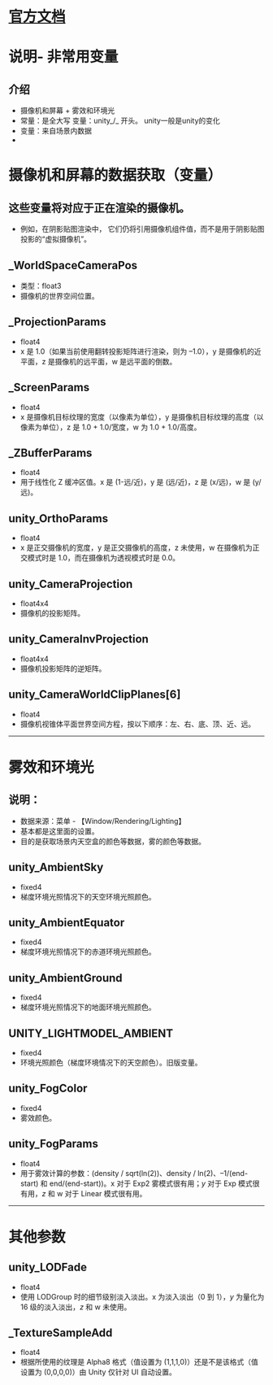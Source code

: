 ﻿# [官方文档](https://docs.unity3d.com/Manual/SL-UnityShaderVariables.html)
# 说明- 非常用变量
## 介绍
- 摄像机和屏幕 + 雾效和环境光
- 常量：是全大写 变量：unity_/_  开头。  unity一般是unity的变化
- 变量：来自场景内数据
- 
# 摄像机和屏幕的数据获取（变量）
## 这些变量将对应于正在渲染的摄像机。
- 例如，在阴影贴图渲染中， 它们仍将引用摄像机组件值，而不是用于阴影贴图投影的“虚拟摄像机”。
## _WorldSpaceCameraPos	
- 类型：float3	
- 摄像机的世界空间位置。
## _ProjectionParams	
- float4	
- x 是 1.0（如果当前使用翻转投影矩阵进行渲染，则为 –1.0），y 是摄像机的近平面，z 是摄像机的远平面，w 是远平面的倒数。
## _ScreenParams	
- float4	
- x 是摄像机目标纹理的宽度（以像素为单位），y 是摄像机目标纹理的高度（以像素为单位），z 是 1.0 + 1.0/宽度，w 为 1.0 + 1.0/高度。
## _ZBufferParams	
- float4	
- 用于线性化 Z 缓冲区值。x 是 (1-远/近)，y 是 (远/近)，z 是 (x/远)，w 是 (y/远)。
## unity_OrthoParams	
- float4	
- x 是正交摄像机的宽度，y 是正交摄像机的高度，z 未使用，w 在摄像机为正交模式时是 1.0，而在摄像机为透视模式时是 0.0。
## unity_CameraProjection	
- float4x4	
- 摄像机的投影矩阵。
## unity_CameraInvProjection	
- float4x4	
- 摄像机投影矩阵的逆矩阵。
## unity_CameraWorldClipPlanes[6]	
- float4	
- 摄像机视锥体平面世界空间方程，按以下顺序：左、右、底、顶、近、远。
----
# 雾效和环境光 
## 说明：
- 数据来源：菜单 - 【Window/Rendering/Lighting】
- 基本都是这里面的设置。
- 目的是获取场景内天空盒的颜色等数据，雾的颜色等数据。
## unity_AmbientSky	
- fixed4	
- 梯度环境光照情况下的天空环境光照颜色。
## unity_AmbientEquator	
- fixed4	
- 梯度环境光照情况下的赤道环境光照颜色。
## unity_AmbientGround	
- fixed4	
- 梯度环境光照情况下的地面环境光照颜色。
## UNITY_LIGHTMODEL_AMBIENT	
- fixed4	
- 环境光照颜色（梯度环境情况下的天空颜色）。旧版变量。
## unity_FogColor	
- fixed4	
- 雾效颜色。
## unity_FogParams	
- float4	
- 用于雾效计算的参数：(density / sqrt(ln(2))、density / ln(2)、–1/(end-start) 和 end/(end-start))。x 对于 Exp2 雾模式很有用；_y_ 对于 Exp 模式很有用，_z_ 和 w 对于 Linear 模式很有用。
-----
# 其他参数
## unity_LODFade	
- float4	
- 使用 LODGroup 时的细节级别淡入淡出。x 为淡入淡出（0 到 1），_y_ 为量化为 16 级的淡入淡出，_z_ 和 w 未使用。
##  _TextureSampleAdd
- float4
- 根据所使用的纹理是 Alpha8 格式（值设置为 (1,1,1,0)）还是不是该格式（值设置为 (0,0,0,0)）由 Unity 仅针对 UI 自动设置。